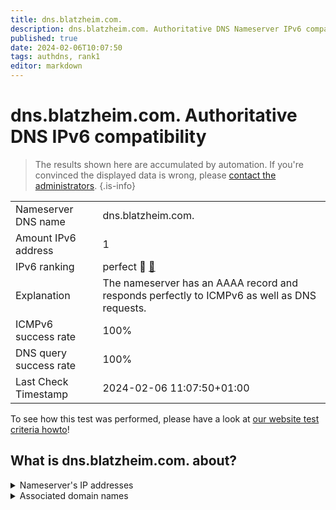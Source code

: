 ```yaml
---
title: dns.blatzheim.com.
description: dns.blatzheim.com. Authoritative DNS Nameserver IPv6 compatibility
published: true
date: 2024-02-06T10:07:50
tags: authdns, rank1
editor: markdown
---
```


# dns.blatzheim.com. Authoritative DNS IPv6 compatibility

> The results shown here are accumulated by automation. If you're convinced the displayed data is wrong, please [contact the administrators](/howto/chat). 
{.is-info}




|   |   |
| - | - |
| Nameserver DNS name | dns.blatzheim.com.
| Amount IPv6 address | 1
| IPv6 ranking | perfect :1st_place_medal: [🔗](/howto/ranking) |
| Explanation | The nameserver has an AAAA record and responds perfectly to ICMPv6 as well as DNS requests. |
| ICMPv6 success rate | 100%|
| DNS query success rate | 100% |
| Last Check Timestamp | 2024-02-06 11:07:50+01:00 |

To see how this test was performed, please have a look at [our website test criteria howto](/howto/testcriteria/authdns)!


## What is dns.blatzheim.com. about?




<details>
<summary>Nameserver's IP addresses</summary>

2a02:b30:101:100::2

</details>



<details>
<summary>Associated domain names</summary>

www.bmel.de

</details>
